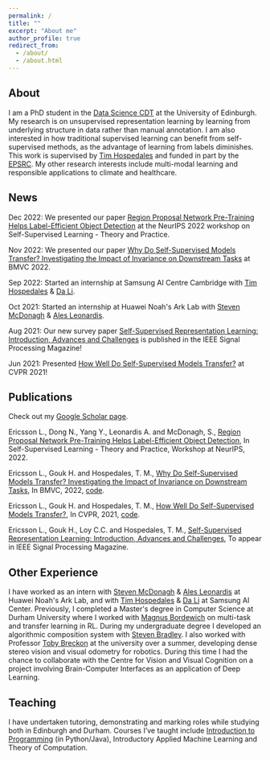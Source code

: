 ```yaml
---
permalink: /
title: ""
excerpt: "About me"
author_profile: true
redirect_from: 
  - /about/
  - /about.html
---
```


## About

I am a PhD student in the [Data Science CDT](http://datascience.inf.ed.ac.uk/) at the University of Edinburgh. My research is on unsupervised representation learning by learning from underlying structure in data rather than manual annotation. I am also interested in how traditional supervised learning can benefit from self-supervised methods, as the advantage of learning from labels diminishes. This work is supervised by [Tim Hospedales](http://homepages.inf.ed.ac.uk/thospeda/) and funded in part by the [EPSRC](https://epsrc.ukri.org/). My other research interests include multi-modal learning and responsible applications to climate and healthcare.

## News

Dec 2022: We presented our paper [Region Proposal Network Pre-Training Helps Label-Efficient Object Detection](https://arxiv.org/abs/2211.09022) at the NeurIPS 2022 workshop on Self-Supervised Learning - Theory and Practice.

Nov 2022: We presented our paper [Why Do Self-Supervised Models Transfer? Investigating the Impact of Invariance on Downstream Tasks](https://arxiv.org/abs/2111.11398) at BMVC 2022.

Sep 2022: Started an internship at Samsung AI Centre Cambridge with [Tim Hospedales](http://homepages.inf.ed.ac.uk/thospeda/) & [Da Li](https://dali-dl.github.io/).

Oct 2021: Started an internship at Huawei Noah's Ark Lab with [Steven McDonagh](https://smcdonagh.github.io/) & [Ales Leonardis](https://www.cs.bham.ac.uk/~leonarda/).

Aug 2021: Our new survey paper [Self-Supervised Representation Learning: Introduction, Advances and Challenges](https://arxiv.org/abs/2110.09327) is published in the IEEE Signal Processing Magazine!

Jun 2021: Presented [How Well Do Self-Supervised Models Transfer?](https://arxiv.org/abs/2011.13377) at CVPR 2021!

## Publications

Check out my [Google Scholar page](https://scholar.google.com/citations?user=QRW9NN0AAAAJ).

Ericsson L., Dong N., Yang Y., Leonardis A. and McDonagh, S., [Region Proposal Network Pre-Training Helps Label-Efficient Object Detection](https://arxiv.org/abs/2211.09022), In Self-Supervised Learning - Theory and Practice, Workshop at NeurIPS, 2022.

Ericsson L., Gouk H. and Hospedales, T. M., [Why Do Self-Supervised Models Transfer? Investigating the Impact of Invariance on Downstream Tasks](https://arxiv.org/abs/2111.11398), In BMVC, 2022, [code](https://github.com/linusericsson/ssl-invariances).

Ericsson L., Gouk H. and Hospedales, T. M., [How Well Do Self-Supervised Models Transfer?](https://arxiv.org/abs/2011.13377), In CVPR, 2021, [code](https://github.com/linusericsson/ssl-transfer).

Ericsson L., Gouk H., Loy C.C. and Hospedales, T. M., [Self-Supervised Representation Learning: Introduction, Advances and Challenges](https://arxiv.org/abs/2110.09327), To appear in IEEE Signal Processing Magazine.

## Other Experience
I have worked as an intern with [Steven McDonagh](https://smcdonagh.github.io/) & [Ales Leonardis](https://www.cs.bham.ac.uk/~leonarda/) at Huawei Noah's Ark Lab, and with [Tim Hospedales](http://homepages.inf.ed.ac.uk/thospeda/) & [Da Li](https://dali-dl.github.io/) at Samsung AI Center. Previously, I completed a Master's degree in Computer Science at Durham University where I worked with [Magnus Bordewich](https://community.dur.ac.uk/m.j.r.bordewich/) on multi-task and transfer learning in RL. During my undergraduate degree I developed an algorithmic composition system with [Steven Bradley](https://www.durham.ac.uk/staff/s-p-bradley/). I also worked with Professor [Toby Breckon](http://breckon.eu/toby/) at the university over a summer, developing dense stereo vision and visual odometry for robotics. During this time I had the chance to collaborate with the Centre for Vision and Visual Cognition on a project involving Brain-Computer Interfaces as an application of Deep Learning.

## Teaching

I have undertaken tutoring, demonstrating and marking roles while studying both in Edinburgh and Durham.  Courses I’ve taught include [Introduction to Programming](https://github.com/DurhamIP) (in Python/Java), Introductory Applied Machine Learning and Theory of Computation.
